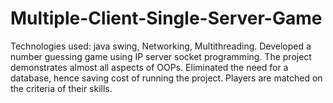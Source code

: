 # Multiple-Client-Single-Server-Game
Technologies used: java swing, Networking, Multithreading. Developed a number guessing game using IP server socket programming. The project demonstrates almost all aspects of OOPs. Eliminated the need for a database, hence saving cost of running the project. Players are matched on the criteria of their skills.
